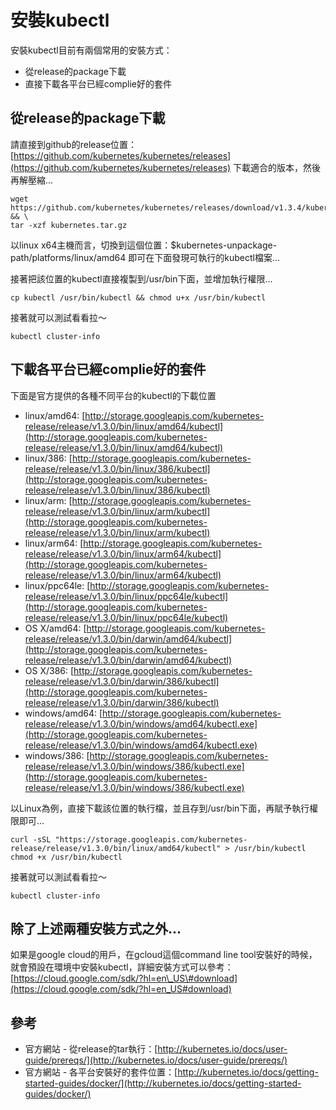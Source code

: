 # 安裝kubectl

安裝kubectl目前有兩個常用的安裝方式：

* 從release的package下載
* 直接下載各平台已經complie好的套件

## 從release的package下載

請直接到github的release位置：[https://github.com/kubernetes/kubernetes/releases](https://github.com/kubernetes/kubernetes/releases) 下載適合的版本，然後再解壓縮...

```text
wget https://github.com/kubernetes/kubernetes/releases/download/v1.3.4/kubernetes.tar.gz && \
tar -xzf kubernetes.tar.gz
```

以linux x64主機而言，切換到這個位置：$kubernetes-unpackage-path/platforms/linux/amd64 即可在下面發現可執行的kubectl檔案...

接著把該位置的kubectl直接複製到/usr/bin下面，並增加執行權限...

```text
cp kubectl /usr/bin/kubectl && chmod u+x /usr/bin/kubectl
```

接著就可以測試看看拉～

```text
kubectl cluster-info
```

## 下載各平台已經complie好的套件

下面是官方提供的各種不同平台的kubectl的下載位置

* linux/amd64: [http://storage.googleapis.com/kubernetes-release/release/v1.3.0/bin/linux/amd64/kubectl](http://storage.googleapis.com/kubernetes-release/release/v1.3.0/bin/linux/amd64/kubectl)
* linux/386: [http://storage.googleapis.com/kubernetes-release/release/v1.3.0/bin/linux/386/kubectl](http://storage.googleapis.com/kubernetes-release/release/v1.3.0/bin/linux/386/kubectl)
* linux/arm: [http://storage.googleapis.com/kubernetes-release/release/v1.3.0/bin/linux/arm/kubectl](http://storage.googleapis.com/kubernetes-release/release/v1.3.0/bin/linux/arm/kubectl)
* linux/arm64: [http://storage.googleapis.com/kubernetes-release/release/v1.3.0/bin/linux/arm64/kubectl](http://storage.googleapis.com/kubernetes-release/release/v1.3.0/bin/linux/arm64/kubectl)
* linux/ppc64le: [http://storage.googleapis.com/kubernetes-release/release/v1.3.0/bin/linux/ppc64le/kubectl](http://storage.googleapis.com/kubernetes-release/release/v1.3.0/bin/linux/ppc64le/kubectl)
* OS X/amd64: [http://storage.googleapis.com/kubernetes-release/release/v1.3.0/bin/darwin/amd64/kubectl](http://storage.googleapis.com/kubernetes-release/release/v1.3.0/bin/darwin/amd64/kubectl)
* OS X/386: [http://storage.googleapis.com/kubernetes-release/release/v1.3.0/bin/darwin/386/kubectl](http://storage.googleapis.com/kubernetes-release/release/v1.3.0/bin/darwin/386/kubectl)
* windows/amd64: [http://storage.googleapis.com/kubernetes-release/release/v1.3.0/bin/windows/amd64/kubectl.exe](http://storage.googleapis.com/kubernetes-release/release/v1.3.0/bin/windows/amd64/kubectl.exe)
* windows/386: [http://storage.googleapis.com/kubernetes-release/release/v1.3.0/bin/windows/386/kubectl.exe](http://storage.googleapis.com/kubernetes-release/release/v1.3.0/bin/windows/386/kubectl.exe)

以Linux為例，直接下載該位置的執行檔，並且存到/usr/bin下面，再賦予執行權限即可...

```text
curl -sSL "https://storage.googleapis.com/kubernetes-release/release/v1.3.0/bin/linux/amd64/kubectl" > /usr/bin/kubectl
chmod +x /usr/bin/kubectl
```

接著就可以測試看看拉～

```text
kubectl cluster-info
```

## 除了上述兩種安裝方式之外...

如果是google cloud的用戶，在gcloud這個command line tool安裝好的時候，就會預設在環境中安裝kubectl，詳細安裝方式可以參考：[https://cloud.google.com/sdk/?hl=en\_US\#download](https://cloud.google.com/sdk/?hl=en_US#download)

## 參考

* 官方網站 - 從release的tar執行：[http://kubernetes.io/docs/user-guide/prereqs/](http://kubernetes.io/docs/user-guide/prereqs/)
* 官方網站 - 各平台安裝好的套件位置：[http://kubernetes.io/docs/getting-started-guides/docker/](http://kubernetes.io/docs/getting-started-guides/docker/)


